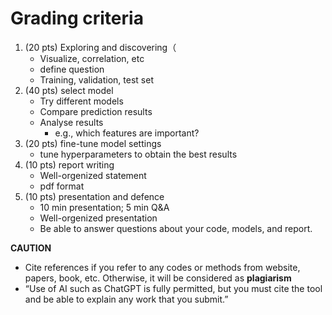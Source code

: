 # Grading criteria 

1. (20 pts) Exploring and discovering（
   - Visualize, correlation, etc 
   - define question 
   - Training, validation, test set
2. (40 pts) select model 
   - Try different models 
   - Compare prediction results 
   - Analyse results 
     - e.g., which features are important?
3. (20 pts) fine-tune model settings 
   - tune hyperparameters to obtain the best results
4. (10 pts) report writing 
   - Well-orgenized statement
   - pdf format
5. (10 pts) presentation and defence
   - 10 min presentation; 5 min Q&A
   - Well-orgenized presentation
   - Be able to answer questions about your code, models, and report.

**CAUTION**

- Cite references if you refer to any codes or methods from website, papers, book, etc. Otherwise, it will be considered as **plagiarism**
- “Use of AI such as ChatGPT is fully permitted, but you must cite the tool and be able to explain any work
that you submit.”


